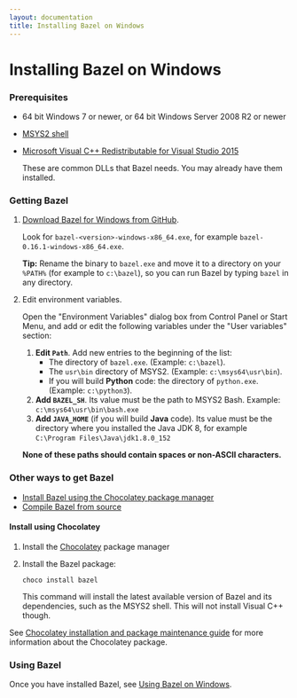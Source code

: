 ```yaml
---
layout: documentation
title: Installing Bazel on Windows
---
```


# <a name="windows"></a>Installing Bazel on Windows

### Prerequisites

*   64 bit Windows 7 or newer, or 64 bit Windows Server 2008 R2 or newer

*   [MSYS2 shell](https://msys2.github.io/)

*   [Microsoft Visual C++ Redistributable for Visual Studio 2015](https://www.microsoft.com/en-us/download/details.aspx?id=48145)

    These are common DLLs that Bazel needs. You may already have them installed.

### Getting Bazel

1.  [Download Bazel for Windows from GitHub](https://github.com/bazelbuild/bazel/releases).

    Look for `bazel-<version>-windows-x86_64.exe`, for example
    `bazel-0.16.1-windows-x86_64.exe`.

    **Tip:** Rename the binary to `bazel.exe` and move it to a directory on your
    `%PATH%` (for example to `c:\bazel`), so you can run Bazel by typing `bazel`
    in any directory.

1.  Edit environment variables.

    Open the "Environment Variables" dialog box from Control Panel or Start
    Menu, and add or edit the following variables under the "User variables"
    section:
    1.  **Edit `Path`**. Add new entries to the beginning of the list:
        *   The directory of `bazel.exe`. (Example: `c:\bazel`).
        *   The `usr\bin` directory of MSYS2. (Example: `c:\msys64\usr\bin`).
        *   If you will build **Python** code: the directory of `python.exe`.
            (Example: `c:\python3`).
    1.  **Add `BAZEL_SH`**. Its value must be the path to MSYS2 Bash.
        Example: `c:\msys64\usr\bin\bash.exe`
    1.  **Add `JAVA_HOME`** (if you will build **Java** code). Its value must be
        the directory where you installed the Java JDK 8, for example
        `C:\Program Files\Java\jdk1.8.0_152`

    **None of these paths should contain spaces or non-ASCII characters.**


### Other ways to get Bazel

*   [Install Bazel using the Chocolatey package manager](#install-using-chocolatey)
*   [Compile Bazel from source](install-compile-source.html)

#### Install using Chocolatey

1.  Install the [Chocolatey](https://chocolatey.org) package manager

2.  Install the Bazel package:

        choco install bazel

    This command will install the latest available version of Bazel and
    its dependencies, such as the MSYS2 shell. This will not install Visual C++
    though.

See [Chocolatey installation and package maintenance
guide](https://bazel.build/windows-chocolatey-maintenance.html) for more
information about the Chocolatey package.

### Using Bazel

Once you have installed Bazel, see [Using Bazel on Windows](windows.html).
